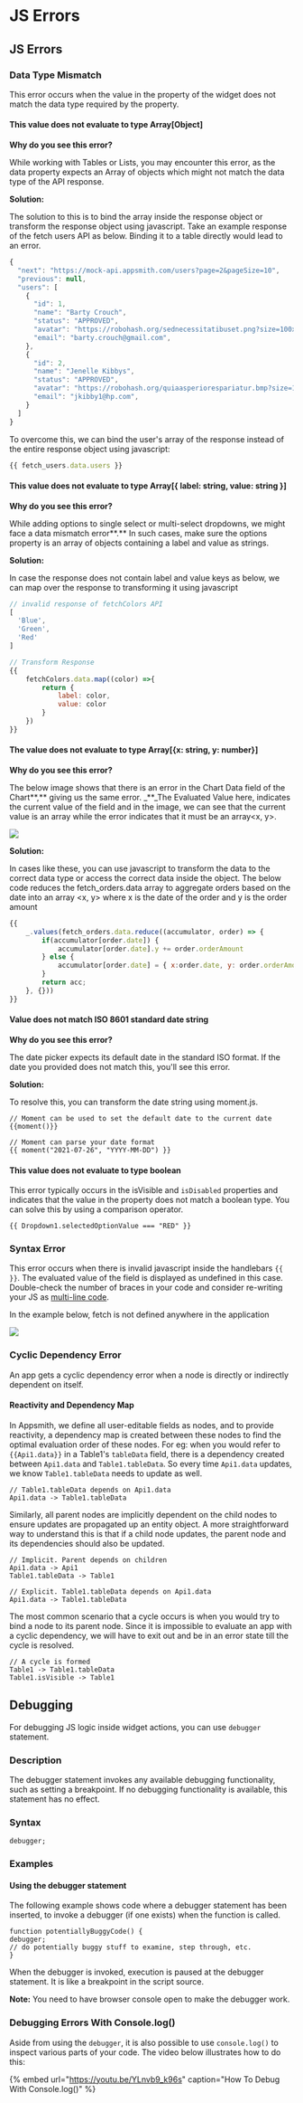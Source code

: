 # JS Errors

## JS Errors

### Data Type Mismatch

This error occurs when the value in the property of the widget does not match the data type required by the property.

#### This value does not evaluate to type Array\[Object\]

**Why do you see this error?**

While working with Tables or Lists, you may encounter this error, as the data property expects an Array of objects which might not match the data type of the API response.

**Solution:**

The solution to this is to bind the array inside the response object or transform the response object using javascript. Take an example response of the fetch users API as below. Binding it to a table directly would lead to an error.

```javascript
{
  "next": "https://mock-api.appsmith.com/users?page=2&pageSize=10",
  "previous": null,
  "users": [
    {
      "id": 1,
      "name": "Barty Crouch",
      "status": "APPROVED",
      "avatar": "https://robohash.org/sednecessitatibuset.png?size=100x100&set=set1",
      "email": "barty.crouch@gmail.com",
    },
    {
      "id": 2,
      "name": "Jenelle Kibbys",
      "status": "APPROVED",
      "avatar": "https://robohash.org/quiaasperiorespariatur.bmp?size=100x100&set=set1",
      "email": "jkibby1@hp.com",
    }
  ]
}
```

To overcome this, we can bind the user's array of the response instead of the entire response object using javascript:

```javascript
{{ fetch_users.data.users }}
```

#### **This value does not evaluate to type Array\[{ label: string, value: string }\]**

**Why do you see this error?**

While adding options to single select or multi-select dropdowns, we might face a data mismatch error**.** In such cases, make sure the options property is an array of objects containing a label and value as strings.

**Solution:**

In case the response does not contain label and value keys as below, we can map over the response to transforming it using javascript

```javascript
// invalid response of fetchColors API
[
  'Blue',
  'Green',
  'Red'
]
```

```javascript
// Transform Response
{{ 
    fetchColors.data.map((color) =>{
        return {
            label: color,
            value: color
        }
    })
}}
```

#### **The** **value does not evaluate to type Array\[{x: string, y: number}\]**

**Why do you see this error?**

The below image shows that there is an error in the Chart Data field of the Chart**,** giving us the same error. \_\*\*\_The Evaluated Value here, indicates the current value of the field and in the image, we can see that the current value is an array while the error indicates that it must be an array&lt;x, y&gt;.

![](../.gitbook/assets/chart-error.png)

**Solution:**

In cases like these, you can use javascript to transform the data to the correct data type or access the correct data inside the object. The below code reduces the fetch\_orders.data array to aggregate orders based on the date into an array &lt;x, y&gt; where x is the date of the order and y is the order amount

```javascript
{{
    _.values(fetch_orders.data.reduce((accumulator, order) => {
        if(accumulator[order.date]) {
            accumulator[order.date].y += order.orderAmount
        } else {
            accumulator[order.date] = { x:order.date, y: order.orderAmount  }; 
        }
        return acc;
    }, {}))
}}
```

#### **Value does not match ISO 8601 standard date string**

**Why do you see this error?**

The date picker expects its default date in the standard ISO format. If the date you provided does not match this, you'll see this error.

**Solution:**

To resolve this, you can transform the date string using moment.js.

```text
// Moment can be used to set the default date to the current date
{{moment()}}
```

```text
// Moment can parse your date format
{{ moment("2021-07-26", "YYYY-MM-DD") }}
```

#### This value does not evaluate to type boolean

This error typically occurs in the isVisible and `isDisabled` properties and indicates that the value in the property does not match a boolean type. You can solve this by using a comparison operator.

```text
{{ Dropdown1.selectedOptionValue === "RED" }}
```

### Syntax Error

This error occurs when there is invalid javascript inside the handlebars `{{ }}`. The evaluated value of the field is displayed as undefined in this case. Double-check the number of braces in your code and consider re-writing your JS as [multi-line code](../core-concepts/writing-code/#multi-line-js).

In the example below, fetch is not defined anywhere in the application

![](../.gitbook/assets/syntax-error.png)

### Cyclic Dependency Error

An app gets a cyclic dependency error when a node is directly or indirectly dependent on itself.

#### Reactivity and Dependency Map

In Appsmith, we define all user-editable fields as nodes, and to provide reactivity, a dependency map is created between these nodes to find the optimal evaluation order of these nodes. For eg: when you would refer to `{{Api1.data}}` in a Table1's `tableData` field, there is a dependency created between `Api1.data` and `Table1.tableData`. So every time `Api1.data` updates, we know `Table1.tableData` needs to update as well.

```text
// Table1.tableData depends on Api1.data
Api1.data -> Table1.tableData
```

Similarly, all parent nodes are implicitly dependent on the child nodes to ensure updates are propagated up an entity object. A more straightforward way to understand this is that if a child node updates, the parent node and its dependencies should also be updated.

```text
// Implicit. Parent depends on children
Api1.data -> Api1
Table1.tableData -> Table1

// Explicit. Table1.tableData depends on Api1.data
Api1.data -> Table1.tableData
```

The most common scenario that a cycle occurs is when you would try to bind a node to its parent node. Since it is impossible to evaluate an app with a cyclic dependency, we will have to exit out and be in an error state till the cycle is resolved.

```text
// A cycle is formed
Table1 -> Table1.tableData
Table1.isVisible -> Table1
```

## Debugging

For debugging JS logic inside widget actions, you can use `debugger` statement.

### Description

The debugger statement invokes any available debugging functionality, such as setting a breakpoint. If no debugging functionality is available, this statement has no effect.

### Syntax

```text
debugger;
```

### Examples

#### Using the debugger statement

The following example shows code where a debugger statement has been inserted, to invoke a debugger \(if one exists\) when the function is called.

```text
function potentiallyBuggyCode() {
debugger;
// do potentially buggy stuff to examine, step through, etc.
}
```

When the debugger is invoked, execution is paused at the debugger statement. It is like a breakpoint in the script source.

**Note:** You need to have browser console open to make the debugger work.

### Debugging Errors With Console.log()

Aside from using the `debugger`, it is also possible to use `console.log()` to inspect various parts of your code. The video below illustrates how to do this:

{% embed url="https://youtu.be/YLnvb9_k96s" caption="How To Debug With Console.log()" %}
